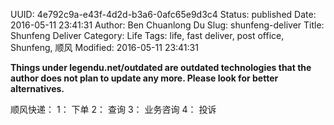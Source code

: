 UUID: 4e792c9a-e43f-4d2d-b3a6-0afc65e9d3c4
Status: published
Date: 2016-05-11 23:41:31
Author: Ben Chuanlong Du
Slug: shunfeng-deliver
Title: Shunfeng Deliver
Category: Life
Tags: life, fast deliver, post office, Shunfeng, 顺风
Modified: 2016-05-11 23:41:31

**Things under legendu.net/outdated are outdated technologies that the author does not plan to update any more. Please look for better alternatives.**

顺风快递： 1： 下单 2： 查询 3： 业务咨询 4： 投诉
